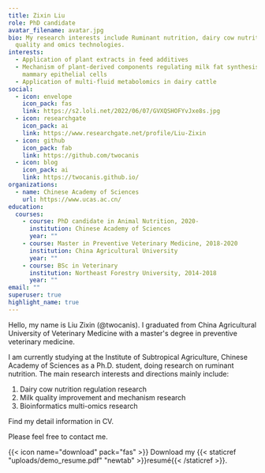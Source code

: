```yaml
---
title: Zixin Liu
role: PhD candidate
avatar_filename: avatar.jpg
bio: My research interests include Ruminant nutrition, dairy cow nutrition, milk
  quality and omics technologies.
interests:
  - Application of plant extracts in feed additives
  - Mechanism of plant-derived components regulating milk fat synthesis in
    mammary epithelial cells
  - Application of multi-fluid metabolomics in dairy cattle
social:
  - icon: envelope
    icon_pack: fas
    link: https://s2.loli.net/2022/06/07/GVXQSHOFYvJxe8s.jpg
  - icon: researchgate
    icon_pack: ai
    link: https://www.researchgate.net/profile/Liu-Zixin
  - icon: github
    icon_pack: fab
    link: https://github.com/twocanis
  - icon: blog
    icon_pack: ai
    link: https://twocanis.github.io/
organizations:
  - name: Chinese Academy of Sciences
    url: https://www.ucas.ac.cn/
education:
  courses:
    - course: PhD candidate in Animal Nutrition, 2020-
      institution: Chinese Academy of Sciences
      year: ""
    - course: Master in Preventive Veterinary Medicine, 2018-2020
      institution: China Agricultural University
      year: ""
    - course: BSc in Veterinary
      institution: Northeast Forestry University, 2014-2018
      year: ""
email: ""
superuser: true
highlight_name: true
---
```

Hello, my name is Liu Zixin (@twocanis). I graduated from China Agricultural University of Veterinary Medicine with a master's degree in preventive veterinary medicine. 

I am currently studying at the Institute of Subtropical Agriculture, Chinese Academy of Sciences as a Ph.D. student, doing research on ruminant nutrition. The main research interests and directions mainly include: 

1. Dairy cow nutrition regulation research
2. Milk quality improvement and mechanism research
3. Bioinformatics multi-omics research



Find my detail information in CV.

Please feel free to contact me.

<!--EndFragment-->

{{< icon name="download" pack="fas" >}} Download my {{< staticref "uploads/demo_resume.pdf" "newtab" >}}resumé{{< /staticref >}}.